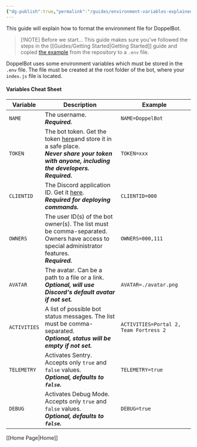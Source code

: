 ```yaml
---
{"dg-publish":true,"permalink":"/guides/environment-variables-explained/","created":"2025-05-26T21:39:38.992+04:00"}
---
```



This guide will explain how to format the environment file for DoppelBot.

> [!NOTE] Before we start...
> This guide makes sure you've followed the steps in the [[Guides/Getting Started\|Getting Started]] guide and copied [the example](https://raw.githubusercontent.com/alexavil/DoppelBot/refs/heads/master/.env.example) from the repository to a `.env` file.

DoppelBot uses some environment variables which must be stored in the `.env` file. The file must be created at the root folder of the bot, where your `index.js` file is located.
#### Variables Cheat Sheet

| Variable     | Description                                                                                                                                                                                              | Example                                |
| ------------ | -------------------------------------------------------------------------------------------------------------------------------------------------------------------------------------------------------- | -------------------------------------- |
| `NAME`       | The username. <br>***Required.***                                                                                                                                                                        | `NAME=DoppelBot`                       |
| `TOKEN`      | The bot token. Get the token [here](https://discord.com/developers/applications)and store it in a safe place. <br>***Never share your token with anyone, including the developers.***<br>***Required.*** | `TOKEN=xxx`                            |
| `CLIENTID`   | The Discord application ID. Get it [here](https://discord.com/developers/applications).<br>***Required for deploying commands.***                                                                        | `CLIENTID=000`                         |
| `OWNERS`     | The user ID(s) of the bot owner(s). The list must be comma-separated.<br>Owners have access to special administrator features.<br>***Required.***                                                        | `OWNERS=000,111`                       |
| `AVATAR`     | The avatar. Can be a path to a file or a link.<br>***Optional, will use Discord's default avatar if not set.***                                                                                          | `AVATAR=./avatar.png`                  |
| `ACTIVITIES` | A list of possible bot status messages. The list must be comma-separated.<br>***Optional, status will be empty if not set.***                                                                            | `ACTIVITIES=Portal 2, Team Fortress 2` |
| `TELEMETRY`  | Activates Sentry. Accepts only `true` and `false` values.<br>***Optional, defaults to `false`.***                                                                                                        | `TELEMETRY=true`                       |
| `DEBUG`      | Activates Debug Mode. Accepts only `true` and `false` values.<br>***Optional, defaults to `false`.***                                                                                                    | `DEBUG=true`                           |


[[Home Page\|Home]]
